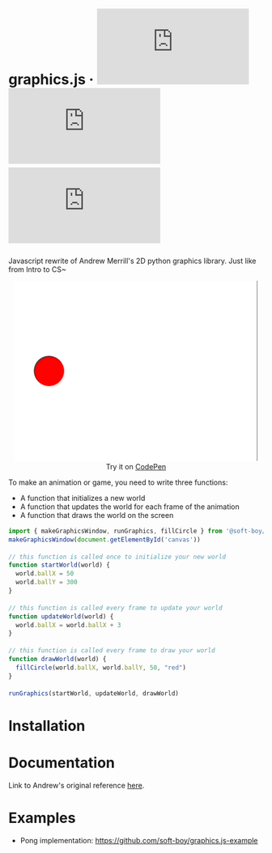 # graphics.js &middot; [![NPM Version][npm-version-image]][npm-url] [![NPM Install Size][npm-install-size-image]][npm-install-size-url] [![NPM Downloads][npm-downloads-image]][npm-downloads-url]

Javascript rewrite of Andrew Merrill's 2D python graphics library. Just like from Intro to CS~

<p align='center'><img src="/redball.gif" width="480" height="356"></img><br/>Try it on <a href="https://codepen.io/pen?template=xxYmQyy">CodePen</a></p>

To make an animation or game, you need to write three functions:

- A function that initializes a new world
- A function that updates the world for each frame of the animation
- A function that draws the world on the screen

```js
import { makeGraphicsWindow, runGraphics, fillCircle } from '@soft-boy/graphics.js'
makeGraphicsWindow(document.getElementById('canvas'))

// this function is called once to initialize your new world
function startWorld(world) {
  world.ballX = 50
  world.ballY = 300
}

// this function is called every frame to update your world
function updateWorld(world) {
  world.ballX = world.ballX + 3
}

// this function is called every frame to draw your world
function drawWorld(world) {
  fillCircle(world.ballX, world.ballY, 50, "red")
}

runGraphics(startWorld, updateWorld, drawWorld)
```

# Installation

# Documentation

Link to Andrew's original reference [here](http://inside.catlin.edu/site/compsci/resources/python/graphics/PythonGraphics.html).

# Examples

 - Pong implementation: https://github.com/soft-boy/graphics.js-example

[npm-downloads-image]: https://badgen.net/npm/dm/@soft-boy/graphics.js
[npm-downloads-url]: https://npmcharts.com/compare/@soft-boy/graphics.js?minimal=true
[npm-install-size-image]: https://badgen.net/packagephobia/install/@soft-boy/graphics.js
[npm-install-size-url]: https://packagephobia.com/result?p=@soft-boy/graphics.js
[npm-url]: https://npmjs.org/package/@soft-boy/graphics.js
[npm-version-image]: https://badgen.net/npm/v/@soft-boy/graphics.js
